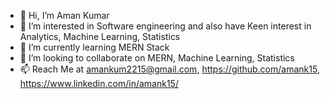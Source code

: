 - 👋 Hi, I’m Aman Kumar
- 👀 I’m interested in Software engineering and also have Keen interest in Analytics, Machine Learning, Statistics
- 🌱 I’m currently learning MERN Stack
- 💞️ I’m looking to collaborate on MERN, Machine Learning, Statistics
- 📫 Reach Me at amankum2215@gmail.com, https://github.com/amank15, https://www.linkedin.com/in/amank15/

<!---
amank15/amank15 is a ✨ special ✨ repository because its `README.md` (this file) appears on your GitHub profile.
You can click the Preview link to take a look at your changes.
--->
